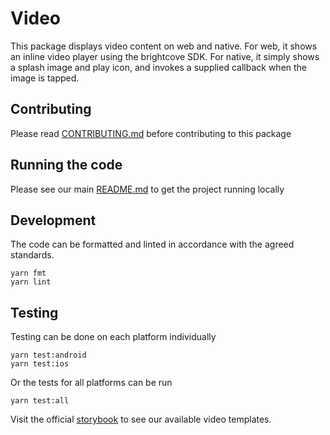 # Video

This package displays video content on web and native. For web, it shows an
inline video player using the brightcove SDK. For native, it simply shows a
splash image and play icon, and invokes a supplied callback when the image is
tapped.

## Contributing

Please read [CONTRIBUTING.md](./CONTRIBUTING.md) before contributing to this
package

## Running the code

Please see our main [README.md](../README.md) to get the project running locally

## Development

The code can be formatted and linted in accordance with the agreed standards.

```
yarn fmt
yarn lint
```

## Testing

Testing can be done on each platform individually

```
yarn test:android
yarn test:ios
```

Or the tests for all platforms can be run

```
yarn test:all
```

Visit the official
[storybook](http://components.thetimes.co.uk/?knob-Size%20of%20ad%20placeholder%3A=default&selectedKind=Primitives%2FVideo&selectedStory=default%20player&full=0&addons=1&stories=1&panelRight=0&addonPanel=storybooks%2Fstorybook-addon-knobs)
to see our available video templates.
